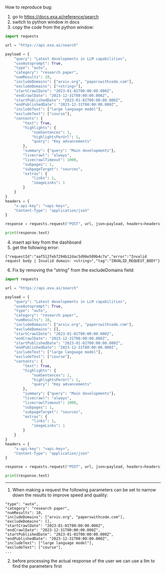 How to reproduce bug:

1. go to https://docs.exa.ai/reference/search
2. switch to python window in docs 
3. copy the code from the python window:
```python
import requests

url = "https://api.exa.ai/search"

payload = {
    "query": "Latest developments in LLM capabilities",
    "useAutoprompt": True,
    "type": "auto",
    "category": "research paper",
    "numResults": 10,
    "includeDomains": ["arxiv.org", "paperswithcode.com"],
    "excludeDomains": ["<string>"],
    "startCrawlDate": "2023-01-01T00:00:00.000Z",
    "endCrawlDate": "2023-12-31T00:00:00.000Z",
    "startPublishedDate": "2023-01-01T00:00:00.000Z",
    "endPublishedDate": "2023-12-31T00:00:00.000Z",
    "includeText": ["large language model"],
    "excludeText": ["course"],
    "contents": {
        "text": True,
        "highlights": {
            "numSentences": 1,
            "highlightsPerUrl": 1,
            "query": "Key advancements"
        },
        "summary": {"query": "Main developments"},
        "livecrawl": "always",
        "livecrawlTimeout": 1000,
        "subpages": 1,
        "subpageTarget": "sources",
        "extras": {
            "links": 1,
            "imageLinks": 1
        }
    }
}
headers = {
    "x-api-key": "<api-key>",
    "Content-Type": "application/json"
}

response = requests.request("POST", url, json=payload, headers=headers)

print(response.text)
```
4. insert api key from the dashboard 
5. get the following error:

```
{"requestId":"aaf512feb7294b12dac5d98e509b4c7a","error":"Invalid request body | Invalid domain: <string>","tag":"INVALID_REQUEST_BODY"}
```

6. Fix by removing the "string" from the excludeDomains field:

```python
import requests

url = "https://api.exa.ai/search"

payload = {
    "query": "Latest developments in LLM capabilities",
    "useAutoprompt": True,
    "type": "auto",
    "category": "research paper",
    "numResults": 10,
    "includeDomains": ["arxiv.org", "paperswithcode.com"],
    "excludeDomains": [],
    "startCrawlDate": "2023-01-01T00:00:00.000Z",
    "endCrawlDate": "2023-12-31T00:00:00.000Z",
    "startPublishedDate": "2023-01-01T00:00:00.000Z",
    "endPublishedDate": "2023-12-31T00:00:00.000Z",
    "includeText": ["large language model"],
    "excludeText": ["course"],
    "contents": {
        "text": True,
        "highlights": {
            "numSentences": 1,
            "highlightsPerUrl": 1,
            "query": "Key advancements"
        },
        "summary": {"query": "Main developments"},
        "livecrawl": "always",
        "livecrawlTimeout": 1000,
        "subpages": 1,
        "subpageTarget": "sources",
        "extras": {
            "links": 1,
            "imageLinks": 1
        }
    }
}
headers = {
    "x-api-key": "<api-key>",
    "Content-Type": "application/json"
}

response = requests.request("POST", url, json=payload, headers=headers)

print(response.text)
```


-------------

1. When making a request the following parameters can be set to narrow down the results to improve speed and quality:
```
"type": "auto",
"category": "research paper",
"numResults": 10,
"includeDomains": ["arxiv.org", "paperswithcode.com"],
"excludeDomains": [],
"startCrawlDate": "2023-01-01T00:00:00.000Z",
"endCrawlDate": "2023-12-31T00:00:00.000Z",
"startPublishedDate": "2023-01-01T00:00:00.000Z",
"endPublishedDate": "2023-12-31T00:00:00.000Z",
"includeText": ["large language model"],
"excludeText": ["course"],
...
```
2. before processing the actual response of the user we can use a llm to find the parameters first